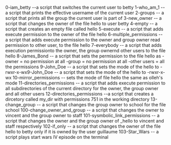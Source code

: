 0-iam_betty --a script that switches the current user to betty
1-who_am_1 -- a script that prints the effective username of the current user
2-groups --  a script that prints all the group the current user is part of
3-new_owner -- a script that changes the owner of the file hello to user betty
4-empty -- a script that creates an empty file called hello
5-execute -- a script that adds execute permission to the owner of the file hello
6-multiple_permissions -- a script that adds execute permission to the owner and group owner read permission to other user, to the file hello
7-everybody -- a script that adds execution permissionto the owner, the group ownernd other users to the file hello
8-James_Bond -- a script that sets the permission to the file hello as -owner = no permission at all
                                                                       -group = no permission at all
                                                                       -other users = all the permissions
9-John_Doe -- a script that sets the mode of the hello to -rwxr-x-wx9-John_Doe -- a script that sets the mode of the hello to -rwxr-x-wx
10-mirror_permissions -- sets the mode of file hello the same as olleh's mode
11-directories_permissions -- a script that adds execute permission to all subdirectories of the current directory for the owner, the group owner and all other users 
12-directories_permissions --a script that creates a dircetory called my_dir with permissions 751 in the working directory
13-change_group -- a script that changes the group owner to school for the file school
100-change_owner_and_group -- a script that changes the owner to vincent and the group owner to staff
101-sysmbolic_link_permissions -- a script that changes the owner and the group owner of _hello to vincent and staff respectively
102-if_only -- a script that changes the owner of the file hello to betty only if it is owned by the user guillaume
103-Star_Wars -- a script plays start wars IV episode on the terminal
